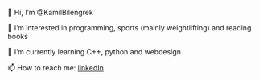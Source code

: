  👋 Hi, I’m @KamilBilengrek
 
 👀 I’m interested in programming, sports (mainly weightlifting) and reading books

 🌱 I’m currently learning C++, python and webdesign

 📫 How to reach me:
 [linkedIn](https://www.linkedin.com/in/kamil-bilengrek-612a82238/)

<!---
KamilBilengrek/KamilBilengrek is a ✨ special ✨ repository because its `README.md` (this file) appears on your GitHub profile.
You can click the Preview link to take a look at your changes.
--->
